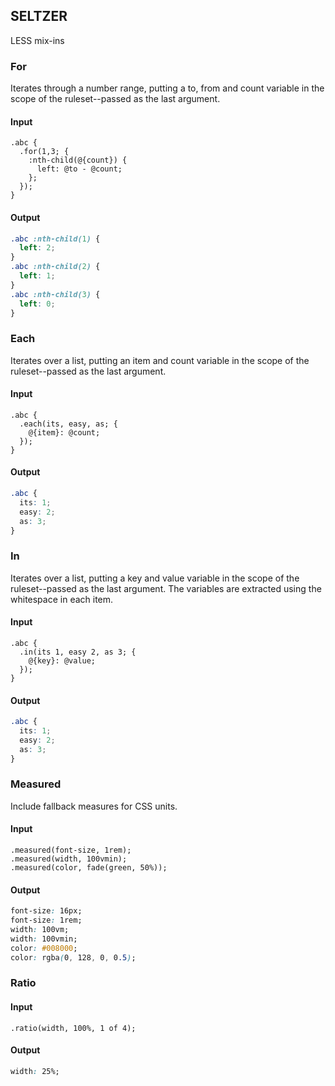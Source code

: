 ## SELTZER

LESS mix-ins


### For
Iterates through a number range, putting a to, from and count variable in the scope of the ruleset--passed as the last argument.

#### Input
```less
.abc {
  .for(1,3; {
    :nth-child(@{count}) { 
      left: @to - @count;
    };
  });
}
```
#### Output
```css
.abc :nth-child(1) {
  left: 2;
}
.abc :nth-child(2) {
  left: 1;
}
.abc :nth-child(3) {
  left: 0;
}
```

### Each
Iterates over a list, putting an item and count variable in the scope of the ruleset--passed as the last argument.

#### Input
```less
.abc {
  .each(its, easy, as; {
    @{item}: @count;
  });
}
```
#### Output
```css
.abc {
  its: 1;
  easy: 2;
  as: 3;
}
```

### In
Iterates over a list, putting a key and value variable in the scope of the ruleset--passed as the last argument. 
The variables are extracted using the whitespace in each item.

#### Input
```less
.abc {
  .in(its 1, easy 2, as 3; {
    @{key}: @value;
  });
}
```
#### Output
```css
.abc {
  its: 1;
  easy: 2;
  as: 3;
}
```

### Measured
Include fallback measures for CSS units.

#### Input
```less
.measured(font-size, 1rem);
.measured(width, 100vmin);
.measured(color, fade(green, 50%));
```
#### Output
```css
font-size: 16px;
font-size: 1rem;
width: 100vm;
width: 100vmin;
color: #008000;
color: rgba(0, 128, 0, 0.5);
```

### Ratio

#### Input
```less
.ratio(width, 100%, 1 of 4);
```
#### Output
```css
width: 25%;
```

